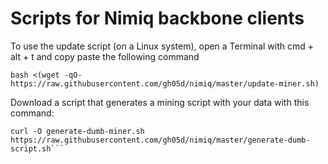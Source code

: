 # Scripts for Nimiq backbone clients
To use the update script (on a Linux system), open a Terminal with cmd + alt + t and copy paste the following command

```
bash <(wget -qO- https://raw.githubusercontent.com/gh05d/nimiq/master/update-miner.sh)
```

Download a script that generates a mining script with your data with this command:
```
curl -O generate-dumb-miner.sh https://raw.githubusercontent.com/gh05d/nimiq/master/generate-dumb-script.sh```
